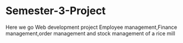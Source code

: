 # Semester-3-Project
Here we go
Web development project 
Employee management,Finance management,order management and stock management of a rice mill

